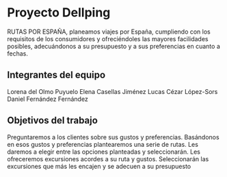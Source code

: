 # Proyecto Dellping
RUTAS POR ESPAÑA, planeamos viajes por España, cumpliendo con los requisitos de los consumidores y ofreciéndoles las mayores facilidades posibles, adecuándonos a su presupuesto y a sus preferencias en cuanto a fechas.

## Integrantes del equipo
Lorena del Olmo Puyuelo
Elena Casellas Jiménez
Lucas Cézar López-Sors
Daniel Fernández Fernández

## Objetivos del trabajo
Preguntaremos a los clientes sobre sus gustos y preferencias.
Basándonos en esos gustos y preferencias plantearemos una serie de rutas.
Les daremos a elegir entre las opciones planteadas y seleccionarán.
Les ofreceremos excursiones acordes a su ruta y gustos.
Seleccionarán las excursiones que más les encajen y se adecuen a su presupuesto
